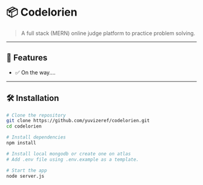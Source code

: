 # 📦 Codelorien

> A full stack (MERN) online judge platform to practice problem solving.

---

## 🚀 Features

- ✅ On the way....

---

## 🛠️ Installation

```bash
# Clone the repository
git clone https://github.com/yuvizeref/codelorien.git
cd codelorien

# Install dependencies
npm install

# Install local mongodb or create one on atlas
# Add .env file using .env.example as a template.

# Start the app
node server.js
